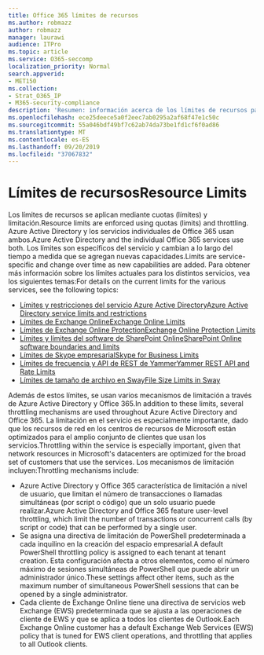 ```yaml
---
title: Office 365 límites de recursos
ms.author: robmazz
author: robmazz
manager: laurawi
audience: ITPro
ms.topic: article
ms.service: O365-seccomp
localization_priority: Normal
search.appverid:
- MET150
ms.collection:
- Strat_O365_IP
- M365-security-compliance
description: 'Resumen: información acerca de los límites de recursos para las distintas aplicaciones de Office 365.'
ms.openlocfilehash: ece25deece5a0f2eec7ab0295a2af68f47e1c50c
ms.sourcegitcommit: 55a046bdf49bf7c62ab74da73be1fd1cf6f0ad86
ms.translationtype: MT
ms.contentlocale: es-ES
ms.lasthandoff: 09/20/2019
ms.locfileid: "37067832"
---
```

# <a name="resource-limits"></a><span data-ttu-id="e53bd-103">Límites de recursos</span><span class="sxs-lookup"><span data-stu-id="e53bd-103">Resource Limits</span></span>

<span data-ttu-id="e53bd-104">Los límites de recursos se aplican mediante cuotas (límites) y limitación.</span><span class="sxs-lookup"><span data-stu-id="e53bd-104">Resource limits are enforced using quotas (limits) and throttling.</span></span> <span data-ttu-id="e53bd-105">Azure Active Directory y los servicios individuales de Office 365 usan ambos.</span><span class="sxs-lookup"><span data-stu-id="e53bd-105">Azure Active Directory and the individual Office 365 services use both.</span></span> <span data-ttu-id="e53bd-106">Los límites son específicos del servicio y cambian a lo largo del tiempo a medida que se agregan nuevas capacidades.</span><span class="sxs-lookup"><span data-stu-id="e53bd-106">Limits are service-specific and change over time as new capabilities are added.</span></span> <span data-ttu-id="e53bd-107">Para obtener más información sobre los límites actuales para los distintos servicios, vea los siguientes temas:</span><span class="sxs-lookup"><span data-stu-id="e53bd-107">For details on the current limits for the various services, see the following topics:</span></span>
- [<span data-ttu-id="e53bd-108">Límites y restricciones del servicio Azure Active Directory</span><span class="sxs-lookup"><span data-stu-id="e53bd-108">Azure Active Directory service limits and restrictions</span></span>](https://msdn.microsoft.com/en-us/library/azure/dn764971.aspx)
- [<span data-ttu-id="e53bd-109">Límites de Exchange Online</span><span class="sxs-lookup"><span data-stu-id="e53bd-109">Exchange Online Limits</span></span>](https://technet.microsoft.com/en-us/library/exchange-online-limits.aspx)
- [<span data-ttu-id="e53bd-110">Límites de Exchange Online Protection</span><span class="sxs-lookup"><span data-stu-id="e53bd-110">Exchange Online Protection Limits</span></span>](https://technet.microsoft.com/en-us/library/exchange-online-protection-limits.aspx)
- [<span data-ttu-id="e53bd-111">Límites y límites del software de SharePoint Online</span><span class="sxs-lookup"><span data-stu-id="e53bd-111">SharePoint Online software boundaries and limits</span></span>](https://support.office.com/article/SharePoint-Online-software-boundaries-and-limits-8F34FF47-B749-408B-ABC0-B605E1F6D498)
- [<span data-ttu-id="e53bd-112">Límites de Skype empresarial</span><span class="sxs-lookup"><span data-stu-id="e53bd-112">Skype for Business Limits</span></span>](https://technet.microsoft.com/en-us/library/skype-for-business-online-limits.aspx)
- [<span data-ttu-id="e53bd-113">Límites de frecuencia y API de REST de Yammer</span><span class="sxs-lookup"><span data-stu-id="e53bd-113">Yammer REST API and Rate Limits</span></span>](https://developer.yammer.com/docs/rest-api-rate-limits)
- [<span data-ttu-id="e53bd-114">Límites de tamaño de archivo en Sway</span><span class="sxs-lookup"><span data-stu-id="e53bd-114">File Size Limits in Sway</span></span>](https://support.office.com/article/File-size-limits-in-Sway-4db21bc6-b42b-499f-9272-66e089db109f)

<span data-ttu-id="e53bd-115">Además de estos límites, se usan varios mecanismos de limitación a través de Azure Active Directory y Office 365.</span><span class="sxs-lookup"><span data-stu-id="e53bd-115">In addition to these limits, several throttling mechanisms are used throughout Azure Active Directory and Office 365.</span></span> <span data-ttu-id="e53bd-116">La limitación en el servicio es especialmente importante, dado que los recursos de red en los centros de recursos de Microsoft están optimizados para el amplio conjunto de clientes que usan los servicios.</span><span class="sxs-lookup"><span data-stu-id="e53bd-116">Throttling within the service is especially important, given that network resources in Microsoft's datacenters are optimized for the broad set of customers that use the services.</span></span> <span data-ttu-id="e53bd-117">Los mecanismos de limitación incluyen:</span><span class="sxs-lookup"><span data-stu-id="e53bd-117">Throttling mechanisms include:</span></span>
- <span data-ttu-id="e53bd-118">Azure Active Directory y Office 365 característica de limitación a nivel de usuario, que limitan el número de transacciones o llamadas simultáneas (por script o código) que un solo usuario puede realizar.</span><span class="sxs-lookup"><span data-stu-id="e53bd-118">Azure Active Directory and Office 365 feature user-level throttling, which limit the number of transactions or concurrent calls (by script or code) that can be performed by a single user.</span></span>
- <span data-ttu-id="e53bd-119">Se asigna una directiva de limitación de PowerShell predeterminada a cada inquilino en la creación del espacio empresarial.</span><span class="sxs-lookup"><span data-stu-id="e53bd-119">A default PowerShell throttling policy is assigned to each tenant at tenant creation.</span></span> <span data-ttu-id="e53bd-120">Esta configuración afecta a otros elementos, como el número máximo de sesiones simultáneas de PowerShell que puede abrir un administrador único.</span><span class="sxs-lookup"><span data-stu-id="e53bd-120">These settings affect other items, such as the maximum number of simultaneous PowerShell sessions that can be opened by a single administrator.</span></span>
- <span data-ttu-id="e53bd-121">Cada cliente de Exchange Online tiene una directiva de servicios web Exchange (EWS) predeterminada que se ajusta a las operaciones de cliente de EWS y que se aplica a todos los clientes de Outlook.</span><span class="sxs-lookup"><span data-stu-id="e53bd-121">Each Exchange Online customer has a default Exchange Web Services (EWS) policy that is tuned for EWS client operations, and throttling that applies to all Outlook clients.</span></span>
